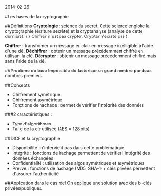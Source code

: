 2014-02-26

#Les bases de la cryptographie

##Définitions
**Cryptologie** : science du secret. Cette science englobe la cryptographie (écriture secrète) et la cryptanalyse (analyse de cette dernière). 
/!\ Chiffrer n'est pas crypter. Crypter n'existe pas !

**Chiffrer** : transformer un message en clair en message intelligible à l'aide d'une clé.
**Déchiffrer** : obtenir un message précédemment chiffré en utilisant la clé. 
**Décrypter** : obtenir un message précédemment chiffré mais sans l'aide de la clé. 

##Problème de base
Impossible de factoriser un grand nombre par deux nombres premiers. 

##Concepts
* Chiffrement symétrique 
* Chiffrement asymétrique 
* Fonctions de hachage : permet de vérifier l'intégrité des données 

###2 caractéristiques :
* Type d'algorithmes
* Taille de la clé utilisée (AES = 128 bits)

##DICP et la cryptographie
* Disponibilité : n'intervient pas dans cette problématique 
* Intégrité : fonctions de hachage permettent de vérifier l'intégrité des données échangées 
* Confidentialité : utilisation des algos symétriques et asymétriques
* Preuve : fonctions de hashage (MD5, SHA-1) + clés privées permettent d'assurer l'authenticité

##Application dans le cas réel 
On applique une solution avec des bi-clés privées/publiques.